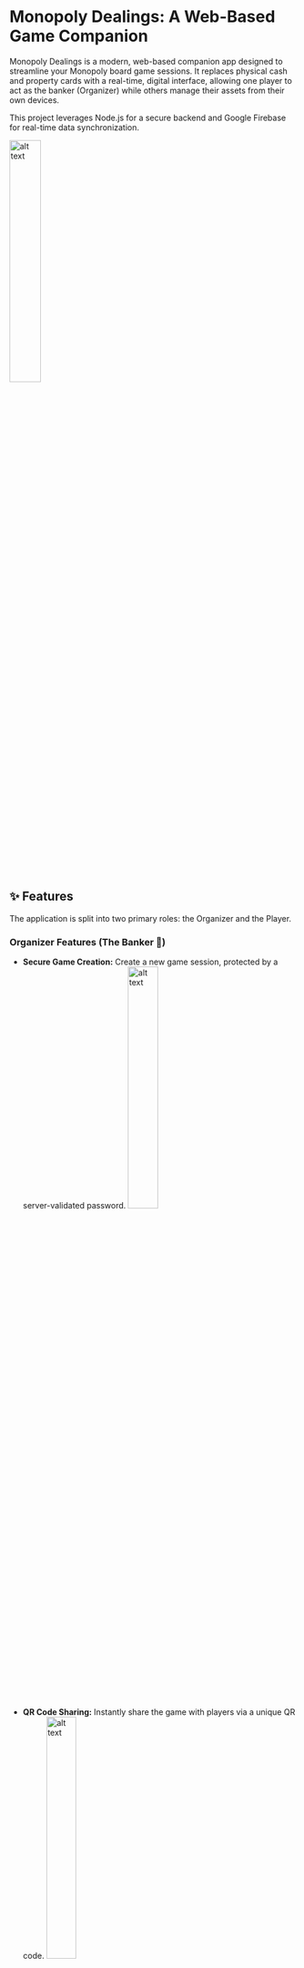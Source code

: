 # Monopoly Dealings: A Web-Based Game Companion

Monopoly Dealings is a modern, web-based companion app designed to streamline your Monopoly board game sessions. It replaces physical cash and property cards with a real-time, digital interface, allowing one player to act as the banker (Organizer) while others manage their assets from their own devices.

This project leverages Node.js for a secure backend and Google Firebase for real-time data synchronization.

<img src="image.png" alt="alt text" width="33%">

## ✨ Features

The application is split into two primary roles: the Organizer and the Player.

### Organizer Features (The Banker 🏦)
* **Secure Game Creation:** Create a new game session, protected by a server-validated password. <img src="image-1.png" alt="alt text" width="33%">

* **QR Code Sharing:** Instantly share the game with players via a unique QR code. <img src="image-2.png" alt="alt text" width="33%">
* **Real-Time Dashboard:** View all joined players, their current cash balance, and a list of their owned properties at a glance.  
  <img src="image-3.png" alt="alt text" width="33%">
* **Full Banker Controls:**
    * **Add/Take Money:** Easily add or subtract cash from any player's balance.
    * **Set Balance:** Directly set a player's cash to a specific amount.  
      <img src="image-7.png" alt="alt text" width="33%">
    * **Manage Properties:** Assign or remove properties for any player.  
      <img src="image-8.png" alt="alt text" width="33%"> <img src="image-9.png" alt="alt text" width="33%">
    * **Kick Player:** Remove a player from the game session.
* **Game Finalization:** End the game to automatically calculate each player's net worth and update the Global Leaderboard.

### Player Features (The Tycoons 🎩)
* **Effortless Joining:** Join a game by simply scanning the QR code or entering the Game ID. <img src="image-4.png" alt="alt text" width="33%"> <img src="image-5.png" alt="alt text" width="33%">
* **Personal Digital Wallet:** See your name, current cash balance, and owned properties on a sleek, personal card. <br>
 <img src="image-6.png" alt="alt text" width="33%">
* **Live Updates:** Your balance and property list update instantly as the Organizer makes changes.
* **Session Persistence:** If you accidentally refresh the page, you'll be automatically reconnected to the game.
* **Glowing Name Effect:** A fun visual flair to make your player card stand out.

### Global Features
* **Global Leaderboard:** A persistent leaderboard that tracks players' cumulative net worth across all games.  
  <img src="img/leaderboard.jpeg" alt="alt text" width="33%">
* **Dynamic Titles:** The leaderboard awards special glowing titles to the top 3 players (**God of Wealth**, **Fortune Favoured**, **Tycoon**) and, in larger games, to the bottom 3 players (**God of Poverty**, **Unlucky Soul**, **Broke Man**).
* **Secure Backend:** Firebase keys and the organizer password are kept secure on the server and are not exposed to the client.

---

## 🛠️ Technology Stack

* **Frontend:** HTML5, Tailwind CSS, Vanilla JavaScript (ES Modules)
* **Backend:** Node.js, Express.js
* **Database:** Google Firebase (Firestore) for real-time data storage.
* **Deployment:** Can be deployed on any service that supports Node.js (like Heroku, Vercel, Render, etc.).

---

## 🚀 Getting Started

Follow these instructions to get a copy of the project up and running on your local machine.

### Prerequisites

You must have [Node.js](https://nodejs.org/) (which includes npm) installed on your system.

### Installation & Setup

1.  **Clone the repository:**
    ```sh
    git clone <your-repository-url>
    cd monopoly-event
    ```

2.  **Create a `public` directory:**
    The `server.js` file is configured to serve static files from a `public` folder.
    ```sh
    mkdir public
    ```
    Now, **move the `index.html` file inside the new `public` directory.**

3.  **Install dependencies:**
    This will install Express.js, as defined in `package.json`.
    ```sh
    npm install
    ```

4.  **Create an Environment Variables file:**
    Create a file named `.env` in the root of the project. This is where you will store your secret keys and password.

5.  **Populate the `.env` file:**
    Add your Firebase project configuration and a secure organizer password to the `.env` file. The server (`server.js`) will use these variables.

    ```env
    # Firebase Configuration
    FIREBASE_API_KEY="AIzaSy..."
    FIREBASE_AUTH_DOMAIN="your-project.firebaseapp.com"
    FIREBASE_PROJECT_ID="your-project-id"
    FIREBASE_STORAGE_BUCKET="your-project.appspot.com"
    FIREBASE_MESSAGING_SENDER_ID="123456789"
    FIREBASE_APP_ID="1:12345:web:abcdef"
    FIREBASE_MEASUREMENT_ID="G-ABCDEF"

    # Organizer Password
    ORGANIZER_PASSWORD="a-very-secret-password"

    # Server Port (Optional)
    PORT=10000
    ```

### Running the Application

1.  **Start the server:**
    This command executes `server.js` using Node.
    ```sh
    npm start
    ```

2.  **Open the app:**
    You should see a confirmation in your terminal: `✅ Server running on 10000`.
    Open your web browser and navigate to `http://localhost:10000`.

---
